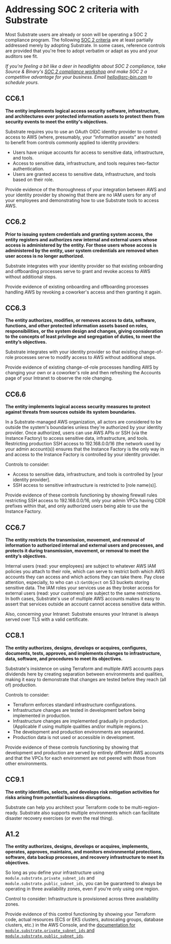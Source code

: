 # Addressing SOC 2 criteria with Substrate

Most Substrate users are already or soon will be operating a SOC 2 compliance program. The following [SOC 2 criteria](https://us.aicpa.org/content/dam/aicpa/interestareas/frc/assuranceadvisoryservices/downloadabledocuments/trust-services-criteria.pdf) are at least partially addressed merely by adopting Substrate. In some cases, reference controls are provided that you're free to adopt verbatim or adapt as you and your auditors see fit.

_If you're feeling a bit like a deer in headlights about SOC 2 compliance, take Source &amp; Binary's [SOC 2 compliance workshop](/compliance/) and make SOC 2 a competitive advantage for your business. Email <hello@src-bin.com> to schedule yours._

## CC6.1

**The entity implements logical access security software, infrastructure, and architectures over protected information assets to protect them from security events to meet the entity's objectives.**

Substrate requires you to use an OAuth OIDC identity provider to control access to AWS (where, presumably, your &ldquo;information assets&rdquo; are hosted) to benefit from controls commonly applied to identity providers:

* Users have unique accounts for access to sensitive data, infrastructure, and tools.
* Access to sensitive data, infrastructure, and tools requires two-factor authentication.
* Users are granted access to sensitive data, infrastructure, and tools based on their role.

Provide evidence of the thoroughness of your integration between AWS and your identity provider by showing that there are no IAM users for any of your employees and demonstrating how to use Substrate tools to access AWS.

## CC6.2

**Prior to issuing system credentials and granting system access, the entity registers and authorizes new internal and external users whose access is administered by the entity. For those users whose access is administered by the entity, user system credentials are removed when user access is no longer authorized.**

Substrate integrates with your identity provider so that existing onboarding and offboarding processes serve to grant and revoke access to AWS without additional steps.

Provide evidence of existing onboarding and offboarding processes handling AWS by revoking a coworker's access and then granting it again.

## CC6.3

**The entity authorizes, modifies, or removes access to data, software, functions, and other protected information assets based on roles, responsibilities, or the system design and changes, giving consideration to the concepts of least privilege and segregation of duties, to meet the entity’s objectives.**

Substrate integrates with your identity provider so that existing change-of-role processes serve to modify access to AWS without additional steps.

Provide evidence of existing change-of-role processes handling AWS by changing your own or a coworker's role and then refreshing the Accounts page of your Intranet to observe the role changing.

## CC6.6

**The entity implements logical access security measures to protect against threats from sources outside its system boundaries.**

In a Substrate-managed AWS organization, all actors are considered to be outside the system's boundaries unless they're authorized by your identity provider. Once authorized, users can use AWS APIs or SSH (via the Instance Factory) to access sensitive data, infrastructure, and tools. Restricting production SSH access to 192.168.0.0/16 (the network used by your admin account(s)) ensures that the Instance Factory is the only way in and access to the Instance Factory is controlled by your identity provider.

Controls to consider:

* Access to sensitive data, infrastructure, and tools is controlled by [your identity provider].
* SSH access to sensitive infrastructure is restricted to [role name(s)].

Provide evidence of these controls functioning by showing firewall rules restricting SSH access to 192.168.0.0/16, only your admin VPCs having CIDR prefixes within that, and only authorized users being able to use the Instance Factory.

## CC6.7

**The entity restricts the transmission, movement, and removal of information to authorized internal and external users and processes, and protects it during transmission, movement, or removal to meet the entity’s objectives.**

Internal users (read: your employees) are subject to whatever AWS IAM policies you attach to their role, which can serve to restrict both which AWS accounts they can access and which actions they can take there. Pay close attention, especially, to who can `s3:GetObject` on S3 buckets storing sensitive data. The IAM roles your services use as they broker access for external users (read: your customers) are subject to the same restrictions. In both cases, Substrate's use of multiple AWS accounts makes it easy to assert that services outside an account cannot access sensitive data within.

Also, concerning your Intranet: Substrate ensures your Intranet is always served over TLS with a valid certificate.

## CC8.1

**The entity authorizes, designs, develops or acquires, configures, documents, tests, approves, and implements changes to infrastructure, data, software, and procedures to meet its objectives.**

Substrate's insistence on using Terraform and multiple AWS accounts pays dividends here by creating separation between environments and qualities, making it easy to demonstrate that changes are tested before they reach (all of) production.

Controls to consider:

* Terraform enforces standard infrastructure configurations.
* Infrastructure changes are tested in development before being implemented in production.
* Infrastructure changes are implemented gradually in production. (Applicable if using multiple qualities and/or multiple regions.)
* The development and production environments are separated.
* Production data is not used or accessible in development.

Provide evidence of these controls functioning by showing that development and production are served by entirely different AWS accounts and that the VPCs for each environment are not peered with those from other environments.

## CC9.1

**The entity identifies, selects, and develops risk mitigation activities for risks arising from potential business disruptions.**

Substrate can help you architect your Terraform code to be multi-region-ready. Substrate also supports multiple environments which can facilitate disaster recovery exercises (or even the real thing).

<!--Though uncommon, Substrate supports creating multiple admin accounts, which means it's possible to account for an identity provider outage by configuring a second one.-->

## A1.2

**The entity authorizes, designs, develops or acquires, implements, operates, approves, maintains, and monitors environmental protections, software, data backup processes, and recovery infrastructure to meet its objectives.**

So long as you define your infrastructure using `module.substrate.private_subnet_ids` and `module.substrate.public_subnet_ids`, you can be guaranteed to always be operating in three availability zones, even if you're only using one region.

Control to consider: Infrastructure is provisioned across three availability zones.

Provide evidence of this control functioning by showing your Terraform code, actual resources (ECS or EKS clusters, autoscaling groups, database clusters, etc.) in the AWS Console, and the [documentation for `module.substrate.private_subnet_ids` and `module.substrate.public_subnet_ids`](../writing-terraform-code/).

<!--

CC2.1, CC4.1 use the Auditor role to enable infrastructure-level vulnerability scanning and penetration testing

CC2.2, CC2.3 system boundaries (and internal partitions) as AWS accounts, mapped in `substrate.accounts.txt`

CC2.2, CC7.3 TODO publish a sample incident response plan like J's

CC3.2 to the degree that changes are risky, Substrate helps to minimize the blast radius of changes in service (especially) of availability

CC4.1 AWS access is brokered entirely by the IdP, which reduces the number of places where access must be granted, revoked, and reviewed

CC5.1 multiple AWS accounts severely limit risks between domains, between environments, of over-permissioning, and of confused deputies

CC6.1 IdP and IAM roles, 2FA or temporary credentials, segmentation of networks and AWS accounts, TLS or SSH for everything

CC6.6 IdP brokers all access from the outside, encrypted by TLS and SSH, firewall defaults to closed

CC6.7 IdP brokers all access

CC6.8, CC7.1 Terraform code under version control and mandatory code review governs everything that runs in AWS

CC7.1 TODO is there a scanner we can cost-effectively enable by default?

CC7.2 CloudTrail TODO what alerts should we configure by default? (also note that they need their own monitoring for availability)

A1.1 elastic nature of almost all AWS products makes this trivial, minimizing active capacity management burdens

A1.3 native use of environments and multiple regions can streamline disaster recovery exercises

<h2 class="break">* * *</h2>

-->
